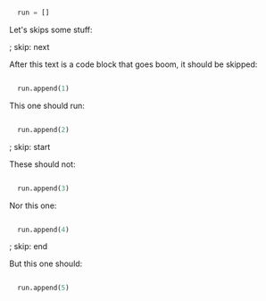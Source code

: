 ```python

  run = []
```

Let's skips some stuff:

; skip: next

After this text is a code block that goes boom, it should be skipped:

```python

  run.append(1)
```

This one should run:

```python

  run.append(2)
```

; skip: start

These should not:

```python

  run.append(3)
```

Nor this one:

```python

  run.append(4)
```

; skip: end

But this one should:

```python

  run.append(5)
```
